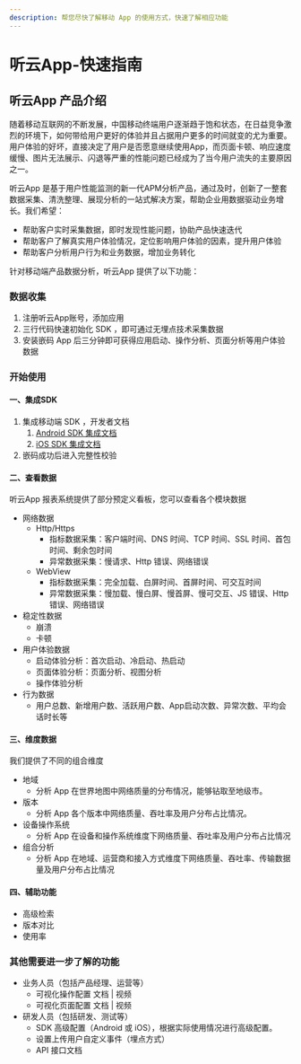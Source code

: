 ```yaml
---
description: 帮您尽快了解移动 App 的使用方式，快速了解相应功能
---
```


# 听云App-快速指南

## 听云App 产品介绍

随着移动互联网的不断发展，中国移动终端用户逐渐趋于饱和状态，在日益竞争激烈的环境下，如何带给用户更好的体验并且占据用户更多的时间就变的尤为重要。用户体验的好坏，直接决定了用户是否愿意继续使用App，而页面卡顿、响应速度缓慢、图片无法展示、闪退等严重的性能问题已经成为了当今用户流失的主要原因之一。 

听云App 是基于用户性能监测的新一代APM分析产品，通过及时，创新了一整套数据采集、清洗整理、展现分析的一站式解决方案，帮助企业用数据驱动业务增长。我们希望：

* 帮助客户实时采集数据，即时发现性能问题，协助产品快速迭代
* 帮助客户了解真实用户体验情况，定位影响用户体验的因素，提升用户体验
* 帮助客户分析用户行为和业务数据，增加业务转化

针对移动端产品数据分析，听云App 提供了以下功能：

### 数据收集

1. 注册听云App账号，添加应用
2. 三行代码快速初始化 SDK ，即可通过无埋点技术采集数据
3. 安装嵌码 App 后三分钟即可获得应用启动、操作分析、页面分析等用户体验数据

### 开始使用

#### 一、集成SDK

1. 集成移动端 SDK ，开发者文档
   1. [Android SDK 集成文档](yi-dong/android-sdk-ji-cheng-wen-dang.md)
   2. [iOS SDK 集成文档](yi-dong/ios-sdk-ji-cheng-wen-dang.md)
2. 嵌码成功后进入完整性校验

#### 二、查看数据

听云App 报表系统提供了部分预定义看板，您可以查看各个模块数据

* 网络数据
  * Http/Https
    * 指标数据采集：客户端时间、DNS 时间、TCP 时间、SSL 时间、首包时间、剩余包时间
    * 异常数据采集：慢请求、Http 错误、网络错误
  * WebView
    * 指标数据采集：完全加载、白屏时间、首屏时间、可交互时间
    * 异常数据采集：慢加载、慢白屏、慢首屏、慢可交互、JS 错误、Http 错误、网络错误
* 稳定性数据
  * 崩溃
  * 卡顿
* 用户体验数据
  * 启动体验分析：首次启动、冷启动、热启动
  * 页面体验分析：页面分析、视图分析
  * 操作体验分析
* 行为数据
  * 用户总数、新增用户数、活跃用户数、App启动次数、异常次数、平均会话时长等

#### 三、维度数据

我们提供了不同的组合维度

* 地域
  * 分析 App 在世界地图中网络质量的分布情况，能够钻取至地级市。
* 版本
  * 分析 App 各个版本中网络质量、吞吐率及用户分布占比情况。
* 设备操作系统
  * 分析 App 在设备和操作系统维度下网络质量、吞吐率及用户分布占比情况
* 组合分析
  * 分析 App 在地域、运营商和接入方式维度下网络质量、吞吐率、传输数据量及用户分布占比情况

#### 四、辅助功能

* 高级检索
* 版本对比
* 使用率

### 其他需要进一步了解的功能

* 业务人员（包括产品经理、运营等）
  * 可视化操作配置 文档 \| 视频
  * 可视化页面配置 文档 \| 视频
* 研发人员（包括研发、测试等）
  * SDK 高级配置（Android 或 iOS），根据实际使用情况进行高级配置。
  * 设置上传用户自定义事件（埋点方式）
  * API 接口文档



